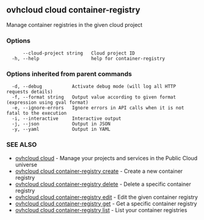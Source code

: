 ## ovhcloud cloud container-registry

Manage container registries in the given cloud project

### Options

```
      --cloud-project string   Cloud project ID
  -h, --help                   help for container-registry
```

### Options inherited from parent commands

```
  -d, --debug           Activate debug mode (will log all HTTP requests details)
  -f, --format string   Output value according to given format (expression using gval format)
  -e, --ignore-errors   Ignore errors in API calls when it is not fatal to the execution
  -i, --interactive     Interactive output
  -j, --json            Output in JSON
  -y, --yaml            Output in YAML
```

### SEE ALSO

* [ovhcloud cloud](ovhcloud_cloud.md)	 - Manage your projects and services in the Public Cloud universe
* [ovhcloud cloud container-registry create](ovhcloud_cloud_container-registry_create.md)	 - Create a new container registry
* [ovhcloud cloud container-registry delete](ovhcloud_cloud_container-registry_delete.md)	 - Delete a specific container registry
* [ovhcloud cloud container-registry edit](ovhcloud_cloud_container-registry_edit.md)	 - Edit the given container registry
* [ovhcloud cloud container-registry get](ovhcloud_cloud_container-registry_get.md)	 - Get a specific container registry
* [ovhcloud cloud container-registry list](ovhcloud_cloud_container-registry_list.md)	 - List your container registries

